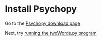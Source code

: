 # Install Psychopy

Go to the [Psychopy download page](http://sourceforge.net/projects/psychpy/files/)

Next, try [running the twoWords.py program](https://github.com/alexholcombe/twoWords/blob/master/Honours_HowToRun.md)